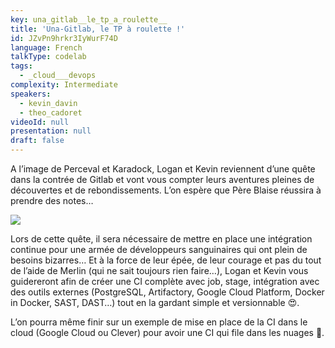```yaml
---
key: una_gitlab__le_tp_a_roulette__
title: 'Una-Gitlab, le TP à roulette !'
id: JZvPn9hrkr3IyWurF74D
language: French
talkType: codelab
tags:
  - _cloud___devops
complexity: Intermediate
speakers:
  - kevin_davin
  - theo_cadoret
videoId: null
presentation: null
draft: false
---
```

A l’image de Perceval et Karadock, Logan et Kevin reviennent d’une quête dans la contrée de Gitlab et vont vous compter leurs aventures pleines de découvertes et de rebondissements. L’on espère que Père Blaise réussira à prendre des notes…

![](https://gabich.files.wordpress.com/2010/09/perceval.png)

Lors de cette quête, il sera nécessaire de mettre en place une intégration continue pour une armée de développeurs sanguinaires qui ont plein de besoins bizarres… Et à la force de leur épée, de leur courage et pas du tout de l’aide de Merlin (qui ne sait toujours rien faire…), Logan et Kevin vous guidereront afin de créer une CI complète avec job, stage, intégration avec des outils externes (PostgreSQL, Artifactory, Google Cloud Platform, Docker in Docker, SAST, DAST…) tout en la gardant simple et versionnable 😍.

L’on pourra même finir sur un exemple de mise en place de la CI dans le cloud (Google Cloud ou Clever) pour avoir une CI qui file dans les nuages 🚀.
